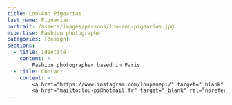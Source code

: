 ```yaml
---
title: Lou-Ann Pigearias
last_name: Pigearias
portrait: /assets/images/persons/lou-ann-pigearias.jpg
expertise: Fashion photographer
categories: [design]
sections:
  - title: Identité
    content: >
        Fashion photographer based in Paris
  - title: Contact
    content: >
        <a href="https://www.instagram.com/loupanepi/" target="_blank" rel="noreferrer">Instagram</a> –
        <a href="mailto:lou-pi@hotmail.fr" target="_blank" rel="noreferrer">Mail</a>
---
```

